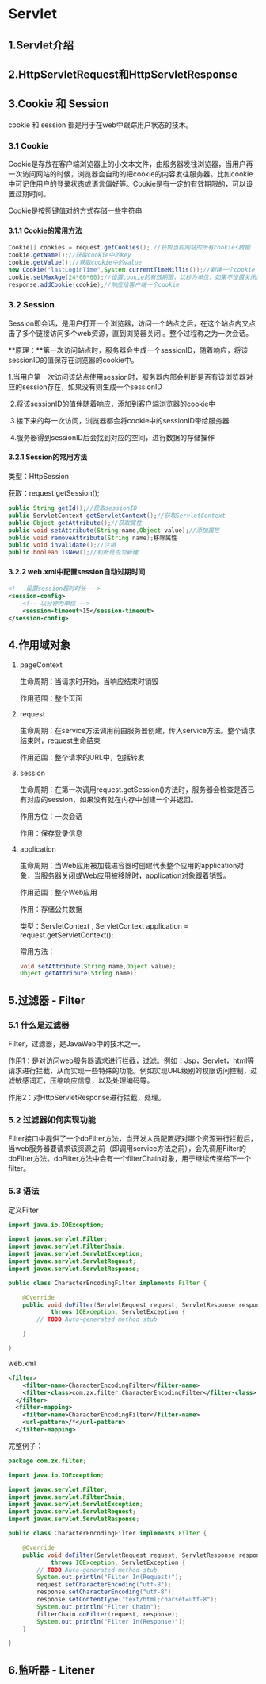 # Servlet

## 1.Servlet介绍

## 2.HttpServletRequest和HttpServletResponse

## 3.Cookie 和 Session

cookie 和 session 都是用于在web中跟踪用户状态的技术。

### 3.1 Cookie

Cookie是存放在客户端浏览器上的小文本文件，由服务器发往浏览器，当用户再一次访问网站的时候，浏览器会自动的把cookie的内容发往服务器。比如cookie中可记住用户的登录状态或语言偏好等。Cookie是有一定的有效期限的，可以设置过期时间。

Cookie是按照键值对的方式存储一些字符串

#### 3.1.1 Cookie的常用方法

```java
Cookie[] cookies = request.getCookies(); //获取当前网站的所有cookies数据
cookie.getName();//获取cookie中的key
cookie.getValue();//获取cookie中的value
new Cookie("lastLoginTime",System.currentTimeMillis());//新建一个cookie
cookie.setMaxAge(24*60*60);//设置cookie的有效期限，以秒为单位，如果不设置关闭浏览器就失效
response.addCookie(cookie);//响应给客户端一个cookie
```

### 3.2 Session

Session即会话，是用户打开一个浏览器，访问一个站点之后，在这个站点内又点击了多个链接访问多个web资源，直到浏览器关闭 。整个过程称之为一次会话。

**原理：**第一次访问站点时，服务器会生成一个sessionID，随着响应，将该sessionID的值保存在浏览器的cookie中。

​	1.当用户第一次访问该站点使用session时，服务器内部会判断是否有该浏览器对应的session存在，如果没有则生成一个sessionID

​	2.将该sessionID的值伴随着响应，添加到客户端浏览器的cookie中

​	3.接下来的每一次访问，浏览器都会将cookie中的sessionID带给服务器

​	4.服务器得到sessionID后会找到对应的空间，进行数据的存储操作

#### 3.2.1 **Session的常用方法**

类型：HttpSession

获取：request.getSession();

```java
public String getId();//获取sessionID
public ServletContext getServletContext();//获取ServletContext
public Object getAttribute();//获取属性
public void setAttribute(String name,Object value);//添加属性
public void removeAttribute(String name);移除属性
public void invalidate();//注销
public boolean isNew();//判断是否为新建
```

#### 3.2.2 web.xml中配置session自动过期时间

```xml
<!-- 设置session超时时长 -->
<session-config>
	<!-- 以分钟为单位 -->
	<session-timeout>15</session-timeout>
</session-config>
```



## 4.作用域对象

1. pageContext

   生命周期：当请求时开始，当响应结束时销毁

   作用范围：整个页面

2. request

   生命周期：在service方法调用前由服务器创建，传入service方法。整个请求结束时，request生命结束

   作用范围：整个请求的URL中，包括转发

3. session

   生命周期：在第一次调用request.getSession()方法时，服务器会检查是否已有对应的session，如果没有就在内存中创建一个并返回。

   作用方位：一次会话

   作用：保存登录信息

4. application

   生命周期：当Web应用被加载进容器时创建代表整个应用的application对象，当服务器关闭或Web应用被移除时，application对象跟着销毁。

   作用范围：整个Web应用

   作用：存储公共数据

   类型：ServletContext , ServletContext application = request.getServletContext();

   常用方法：

   ```java
   void setAttribute(String name,Object value);
   Object getAttribute(String name);
   ```

## 5.过滤器 - Filter

### 5.1 什么是过滤器

Filter，过滤器，是JavaWeb中的技术之一。

作用1：是对访问web服务器请求进行拦截，过滤。例如：Jsp，Servlet，html等请求进行拦截，从而实现一些特殊的功能。例如实现URL级别的权限访问控制，过滤敏感词汇，压缩响应信息，以及处理编码等。

作用2：对HttpServletResponse进行拦截，处理。

### 5.2 过滤器如何实现功能

Filter接口中提供了一个doFilter方法，当开发人员配置好对哪个资源进行拦截后，当web服务器要请求该资源之前（即调用service方法之前），会先调用Filter的doFilter方法。doFilter方法中会有一个filterChain对象，用于继续传递给下一个filter。

### 5.3 语法

定义Filter

```java
import java.io.IOException;

import javax.servlet.Filter;
import javax.servlet.FilterChain;
import javax.servlet.ServletException;
import javax.servlet.ServletRequest;
import javax.servlet.ServletResponse;

public class CharacterEncodingFilter implements Filter {

	@Override
	public void doFilter(ServletRequest request, ServletResponse response, FilterChain filterChain)
			throws IOException, ServletException {
		// TODO Auto-generated method stub

	}

}
```

web.xml

```xml
<filter>
  	<filter-name>CharacterEncodingFilter</filter-name>
  	<filter-class>com.zx.filter.CharacterEncodingFilter</filter-class>
  </filter>
  <filter-mapping>
  	<filter-name>CharacterEncodingFilter</filter-name>
  	<url-pattern>/*</url-pattern>
  </filter-mapping>
```

完整例子：

```java
package com.zx.filter;

import java.io.IOException;

import javax.servlet.Filter;
import javax.servlet.FilterChain;
import javax.servlet.ServletException;
import javax.servlet.ServletRequest;
import javax.servlet.ServletResponse;

public class CharacterEncodingFilter implements Filter {

	@Override
	public void doFilter(ServletRequest request, ServletResponse response, FilterChain filterChain)
			throws IOException, ServletException {
		// TODO Auto-generated method stub
		System.out.println("Filter In(Request)");
		request.setCharacterEncoding("utf-8");
		response.setCharacterEncoding("utf-8");
		response.setContentType("text/html;charset=utf-8");
		System.out.println("Filter Chain");
		filterChain.doFilter(request, response);
		System.out.println("Filter In(Response)");
	}

}

```

## 6.监听器 - Litener